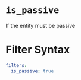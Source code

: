 # `is_passive`

If the entity must be passive

# Filter Syntax
```yaml
filters:
  is_passive: true
```
